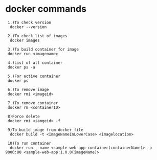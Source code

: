 # docker commands
     1.)To check version
      docker --version

     2.)To check list of images
      docker images

     3.)To build container for image
     docker run <imagename>

     4.)List of all container
     docker ps -a
  
     5.)For active container
     docker ps

     6.)To remove image
     docker rmi <imageid>

     7.)To remove container
     docker rm <containerID>

     8)Force delete
     docker rmi <iamgeid> -f

     9)To build image from docker file
      docker build -t <ImageNameInLowerCase> <imagelocation> 

     10)To run container
      docker run --name <sample-web-app-container(containerName)> -p 9000:80 <sample-web-app:1.0.0(imageName)>
